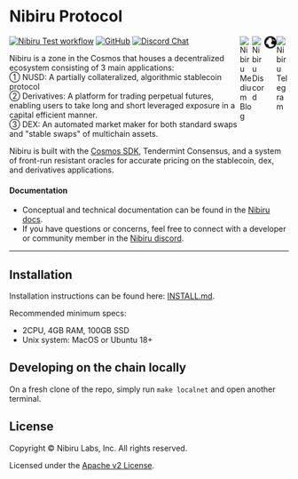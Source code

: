# Nibiru Protocol

<!--  
<p align="center">
 <img src="./nibiru-logo.svg" width="300"> 
</p>
<h1 align="center">Nibiru Protocol</h1>
-->

[![Nibiru Test workflow][go-unit-tests-badge]][go-unit-tests-workflow]
[![GitHub](https://img.shields.io/github/license/nibiru-labs/nibiru.svg)](https://github.com/NibiruChain/nibiru/blob/master/LICENSE.md)
[![Discord Chat](https://img.shields.io/discord/704389840614981673.svg)][nibiru-discord]
[<img align="right" alt="Nibiru Telegram" width="22px" src="https://cdn.jsdelivr.net/npm/simple-icons@3.13.0/icons/telegram.svg" />][Telegram]
[<img align="right" alt="Personal Website" width="22px" src="https://raw.githubusercontent.com/iconic/open-iconic/master/svg/globe.svg" />][nibiru-website]
[<img align="right" alt="Nibiru Discord" width="22px" src="https://cdn.jsdelivr.net/npm/simple-icons@v3/icons/discord.svg" />][nibiru-discord] 
[<img align="right" alt="Nibiru Medium Blog" width="22px" src="https://cdn.jsdelivr.net/npm/simple-icons@3.13.0/icons/medium.svg" />][Medium]


Nibiru is a zone in the Cosmos that houses a decentralized ecosystem  consisting of  3 main applications:  
① NUSD: A partially collateralized, algorithmic stablecoin protocol  
② Derivatives: A platform for trading perpetual futures, enabling users to take long and short leveraged exposure in a capital efficient manner.   
③ DEX: An automated market maker for both standard swaps and "stable swaps" of multichain assets.  

Nibiru is built with the [Cosmos SDK][cosmos-sdk-repo], Tendermint Consensus, and a system of front-run resistant oracles for accurate pricing on the stablecoin, dex, and derivatives applications. 

#### Documentation 

- Conceptual and technical documentation can be found in the [Nibiru docs](https://docs.nibiru.io).
- If you have questions or concerns, feel free to connect with a developer or community member in the [Nibiru discord][nibiru-discord].

[Medium]: example.com
[Telegram]: example.com
[nibiru-website]: https://github.com/NibiruChain
[cosmos-sdk-repo]: https://github.com/cosmos/cosmos-sdk
[go-unit-tests-badge]: https://github.com/NibiruChain/nibiru/actions/workflows/go.yml/badge.svg
[go-unit-tests-workflow]: https://github.com/NibiruChain/nibiru/actions/workflows/go.yml
[nibiru-twitter]: https://twitter.com/nibiru_platform 
[nibiru-discord]: https://discord.com/invite/pgArXgAxDD
  

<!--
[![Twitter Follow](https://img.shields.io/twitter/follow/nibiru_platform.svg?label=Follow&style=social)][nibiru-twitter]
[![version](https://img.shields.io/github/tag/nibiru-labs/nibiru.svg)](https://github.com/NibiruChain/nibiru/releases/latest)
[![Go Report Card](https://goreportcard.com/badge/github.com/NibiruChain/nibiru)](https://goreportcard.com/report/github.com/NibiruChain/nibiru) 
[![API Reference](https://godoc.org/github.com/NibiruChain/nibiru?status.svg)](https://godoc.org/github.com/NibiruChain/nibiru)
-->

----

## Installation

Installation instructions can be found here: [INSTALL.md](./INSTALL.md).

Recommended minimum specs:
- 2CPU, 4GB RAM, 100GB SSD
- Unix system: MacOS or Ubuntu 18+

## Developing on the chain locally

On a fresh clone of the repo, simply run `make localnet` and open another terminal.  


## License

Copyright © Nibiru Labs, Inc. All rights reserved.

Licensed under the [Apache v2 License](LICENSE.md).
